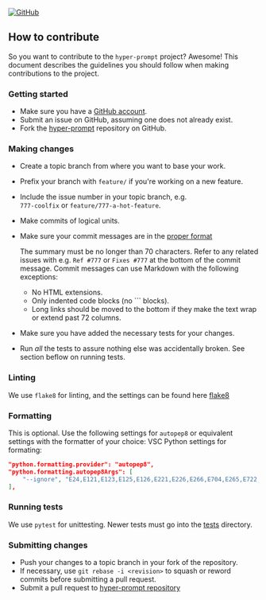 [![GitHub](https://img.shields.io/badge/license-MIT-brightgreen.svg)](https://raw.githubusercontent.com/artbycrunk/hyper-prompt/master/LICENSE)

## How to contribute 

So you want to contribute to the `hyper-prompt` project? Awesome! This document 
describes the guidelines you should follow when making contributions to the 
project.

### Getting started

* Make sure you have a [GitHub account](https://github.com/signup/free).
* Submit an issue on GitHub, assuming one does not already exist.
* Fork the [hyper-prompt](https://github.com/artbycrunk/hyper-prompt) repository on GitHub.

### Making changes

* Create a topic branch from where you want to base your work.
* Prefix your branch with ``feature/`` if you're working on a new feature.
* Include the issue number in your topic branch, e.g.  
    ``777-coolfix`` or ``feature/777-a-hot-feature``.
* Make commits of logical units.
* Make sure your commit messages are in the [proper format](
  http://tbaggery.com/2008/04/19/a-note-about-git-commit-messages.html)

  The summary must be no longer than 70 characters. Refer to any related 
  issues with e.g. ``Ref #777`` or ``Fixes #777`` at the bottom of the 
  commit message. Commit messages can use Markdown with the following 
  exceptions:
  * No HTML extensions.
  * Only indented code blocks (no ``` blocks).
  * Long links should be moved to the bottom if they make the text wrap or 
    extend past 72 columns.

* Make sure you have added the necessary tests for your changes.
* Run *all* the tests to assure nothing else was accidentally broken. See section beflow on running tests.

### Linting
We use `flake8` for linting, and the settings can be found here [flake8](.flake8)

### Formatting
This is optional. Use the following settings for `autopep8` or equivalent settings with the formatter of your choice:
VSC Python settings for formating:
```json
"python.formatting.provider": "autopep8",
"python.formatting.autopep8Args": [
    "--ignore", "E24,E121,E123,E125,E126,E221,E226,E266,E704,E265,E722,E501,E731,E306,E401,E302,E222,E303,E402,E305,E261,E262"
],
```

### Running tests
We use `pytest` for unittesting. Newer tests must go into the [tests](tests) directory.

###  Submitting changes
* Push your changes to a topic branch in your fork of the repository.
* If necessary, use ``git rebase -i <revision>`` to squash or reword commits
  before submitting a pull request.
* Submit a pull request to [hyper-prompt repository](https://github.com/artbycrunk/hyper-prompt)